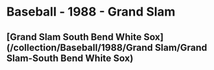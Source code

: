# Baseball - 1988 - Grand Slam
## [Grand Slam South Bend White Sox](/collection/Baseball/1988/Grand Slam/Grand Slam-South Bend White Sox)
